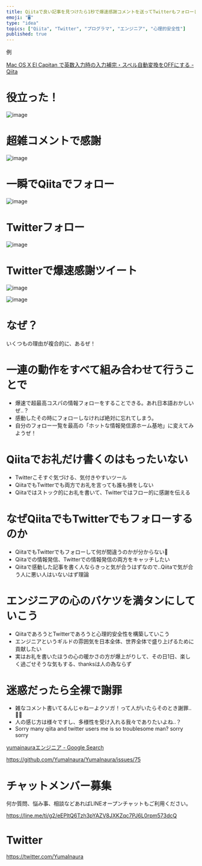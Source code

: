 ```yaml
---
title: Qiitaで良い記事を見つけたら1秒で爆速感謝コメントを送ってTwitterもフォローしてみては？ って提案
emoji: "🖥"
type: "idea"
topics: ["Qiita", "Twitter", "プログラマ", "エンジニア", "心理的安全性"]
published: true
---
```


例

[Mac OS X El Capitan で英数入力時の入力補完・スペル自動変換をOFFにする - Qiita](https://qiita.com/niwatako/items/580b08e9282c4676ec20)

# 役立った！


![image](https://user-images.githubusercontent.com/13635059/50553505-77e73600-0ceb-11e9-98c8-93f765a3b292.png)

# 超雑コメントで感謝

![image](https://user-images.githubusercontent.com/13635059/50553509-833a6180-0ceb-11e9-864b-24d9d98e8a4a.png)


# 一瞬でQiitaでフォロー

![image](https://user-images.githubusercontent.com/13635059/50553499-6b62dd80-0ceb-11e9-836b-296e08e18c8e.png)

# Twitterフォロー

![image](https://user-images.githubusercontent.com/13635059/50553512-92b9aa80-0ceb-11e9-8781-aa6be4772c8b.png)

# Twitterで爆速感謝ツイート

![image](https://user-images.githubusercontent.com/13635059/50553523-cbf21a80-0ceb-11e9-8ef8-08bd8ed05d80.png)

![image](https://user-images.githubusercontent.com/13635059/50553519-b11fa600-0ceb-11e9-87f1-8f5e0465e43c.png)

# なぜ？

いくつもの理由が複合的に、あるぜ！

# 一連の動作をすべて組み合わせて行うことで

- 爆速で超最高コスパの情報フォローをすることできる。あれ日本語おかしいぜ‥？
- 感動したその時にフォローしなければ絶対に忘れてしまう。
- 自分のフォロー一覧を最高の「ホットな情報発信源ホーム基地」に変えてみようぜ！


# Qiitaでお礼だけ書くのはもったいない

- Twitterこそすぐ気づける、気付きやすいツール
- QiitaでもTwitterでも両方でお礼を言っても誰も損をしない
- Qiitaではストック的にお礼を書いて、Twitterではフロー的に感謝を伝える

# なぜQiitaでもTwitterでもフォローするのか

- QiitaでもTwitterでもフォローして何が間違うのかが分からない🙌
- Qiitaでの情報発信、Twitterでの情報発信の両方をキャッチしたい
- Qiitaで感動した記事を書く人ならきっと気が合うはずなので‥Qiitaで気が合う人に悪い人はいないはず理論

# エンジニアの心のバケツを満タンにしていこう

- QiitaであろうとTwitterであろうと心理的安全性を構築していこう
- エンジニアというギルドの雰囲気を日本全体、世界全体で盛り上げるために貢献したい
- 実はお礼を書いたほうの心の暖かさの方が爆上がりして、その日1日、楽しく過ごせそうな気もする、thanksは人の為ならず

# 迷惑だったら全裸で謝罪

- 雑なコメント書いてるんじゃねーよクソガ！って人がいたらそのとき謝罪‥🙇‍♂️
- 人の感じ方は様々ですし、多様性を受け入れる我々でありたいよね‥？
- Sorry many qiita and twitter users me is so troublesome man? sorry sorry 

[yumainauraエンジニア - Google Search](https://www.google.com/search?q=yumainaura%E3%82%A8%E3%83%B3%E3%82%B8%E3%83%8B%E3%82%A2&oq=yumainaura%E3%82%A8%E3%83%B3%E3%82%B8%E3%83%8B%E3%82%A2&aqs=chrome..69i57.3944j0j7&sourceid=chrome&ie=UTF-8)

https://github.com/YumaInaura/YumaInaura/issues/75









<!-- Update From Qiita API -->

# チャットメンバー募集


何か質問、悩み事、相談などあればLINEオープンチャットもご利用ください。

https://line.me/ti/g2/eEPltQ6Tzh3pYAZV8JXKZqc7PJ6L0rpm573dcQ





# Twitter


https://twitter.com/YumaInaura


<!-- Update From Qiita API -->


